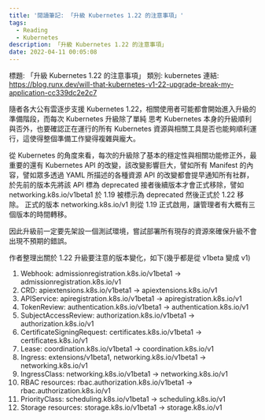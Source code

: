 ```yaml
---
title: '閱讀筆記: 「升級 Kubernetes 1.22 的注意事項」'
tags:
  - Reading
  - Kubernetes
description: 「升級 Kubernetes 1.22 的注意事項」
date: 2022-04-11 00:05:08
---
```


標題: 「升級 Kubernetes 1.22 的注意事項」
類別: kubernetes
連結: https://blog.runx.dev/will-that-kubernetes-v1-22-upgrade-break-my-application-cc339dc2e2c7

隨者各大公有雲逐步支援 Kubernetes 1.22，相關使用者可能都會開始進入升級的準備階段，而每次 Kubernetes 升級除了單純
思考 Kubernetes 本身的升級順利與否外，也要確認正在運行的所有 Kubernetes 資源與相關工具是否也能夠順利運行，這使得整個準備工作變得複雜與龐大。

從 Kubernetes 的角度來看，每次的升級除了基本的穩定性與相關功能修正外，最重要的還有 Kubernetes API 的改變，該改變影響巨大，譬如所有 Manifest 的內容，譬如眾多透過 YAML 所描述的各種資源
API 的改變都會提早通知所有社群，於先前的版本先將該 API 標為 deprecated 接者後續版本才會正式移除，譬如 networking.k8s.io/v1beta1 於 1.19 被標示為 deprecated 然後正式於 1.22 移除。
正式的版本 networking.k8s.io/v1 則從 1.19 正式啟用，讓管理者有大概有三個版本的時間轉移。

因此升級前一定要先架設一個測試環境，嘗試部署所有現存的資源來確保升級不會出現不預期的錯誤。

作者整理出關於 1.22 升級要注意的版本變化，如下(幾乎都是從 v1beta 變成 v1)
1. Webhook: admissionregistration.k8s.io/v1beta1 → admissionregistration.k8s.io/v1
2. CRD: apiextensions.k8s.io/v1beta1 → apiextensions.k8s.io/v1
3. APIService: apiregistration.k8s.io/v1beta1 → apiregistration.k8s.io/v1
4. TokenReview: authentication.k8s.io/v1beta1 → authentication.k8s.io/v1
5. SubjectAccessReview: authorization.k8s.io/v1beta1 → authorization.k8s.io/v1
6. CertificateSigningRequest: certificates.k8s.io/v1beta1 → certificates.k8s.io/v1
7. Lease: coordination.k8s.io/v1beta1 → coordination.k8s.io/v1
8. Ingress: extensions/v1beta1, networking.k8s.io/v1beta1 → networking.k8s.io/v1
9. IngressClass: networking.k8s.io/v1beta1 → networking.k8s.io/v1
10. RBAC resources: rbac.authorization.k8s.io/v1beta1 → rbac.authorization.k8s.io/v1
11. PriorityClass: scheduling.k8s.io/v1beta1 → scheduling.k8s.io/v1
12. Storage resources: storage.k8s.io/v1beta1 → storage.k8s.io/v1

